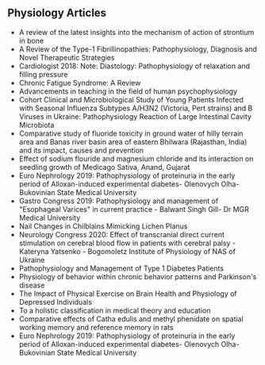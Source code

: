 <h2> Physiology Articles</h2>

<ul>

                             

 <li><a target="_blank" href="https://github.com/manjunath5496/Physiology-Articles/blob/master/pys(1).pdf" style="text-decoration:none;">A review of the latest insights into the mechanism of action of strontium in bone</a></li>

 <li><a target="_blank" href="https://github.com/manjunath5496/Physiology-Articles/blob/master/pys(2).pdf" style="text-decoration:none;">A Review of the Type-1 Fibrillinopathies: Pathophysiology, Diagnosis and Novel Therapeutic Strategies</a></li>

<li><a target="_blank" href="https://github.com/manjunath5496/Physiology-Articles/blob/master/pys(3).pdf" style="text-decoration:none;">Cardiologist 2018: Note: Diastology: Pathophysiology of relaxation and filling pressure</a></li>
 <li><a target="_blank" href="https://github.com/manjunath5496/Physiology-Articles/blob/master/pys(4).pdf" style="text-decoration:none;">Chronic Fatigue Syndrome: A Review</a></li>                              
<li><a target="_blank" href="https://github.com/manjunath5496/Physiology-Articles/blob/master/pys(5).pdf" style="text-decoration:none;">Advancements in teaching in the field of human psychophysiology</a></li>
<li><a target="_blank" href="https://github.com/manjunath5496/Physiology-Articles/blob/master/pys(6).pdf" style="text-decoration:none;">Сohort Clinical and Microbiological Study of Young Patients Infected with Seasonal Influenza Subtypes A/H3N2 (Victoria, Pert strains) and B Viruses in Ukraine: Pathophysiology Reaction of Large Intestinal Cavity
Microbiota</a></li>
 <li><a target="_blank" href="https://github.com/manjunath5496/Physiology-Articles/blob/master/pys(7).pdf" style="text-decoration:none;">Comparative study of fluoride toxicity in ground water of hilly terrain area and Banas river basin area of eastern Bhilwara (Rajasthan, India) and its impact, causes and prevention</a></li>

 <li><a target="_blank" href="https://github.com/manjunath5496/Physiology-Articles/blob/master/pys(8).pdf" style="text-decoration:none;"> Effect of sodium flouride and magnesium chloride and its interaction on seedling growth of Medicago Sativa, Anand, Gujarat </a></li>
   <li><a target="_blank" href="https://github.com/manjunath5496/Physiology-Articles/blob/master/pys(9).pdf" style="text-decoration:none;">Euro Nephrology 2019: Pathophysiology of proteinuria in the early period of Alloxan-induced experimental diabetes- Olenovych Olha- Bukovinian State Medical University</a></li>
  
 <li><a target="_blank" href="https://github.com/manjunath5496/Physiology-Articles/blob/master/pys(10).pdf" style="text-decoration:none;">Gastro Congress 2019: Pathophysiology and management of "Esophageal Varices" in current practice - Balwant Singh Gill- Dr MGR Medical University</a></li>

 <li><a target="_blank" href="https://github.com/manjunath5496/Physiology-Articles/blob/master/pys(11).pdf" style="text-decoration:none;">Nail Changes in Chilblains Mimicking Lichen Planus</a></li>

<li><a target="_blank" href="https://github.com/manjunath5496/Physiology-Articles/blob/master/pys(12).pdf" style="text-decoration:none;">Neurology Congress 2020: Effect of transcranial direct current stimulation on cerebral blood flow in patients with cerebral palsy - Kateryna Yatsenko - Bogomoletz Institute of Physiology of NAS of Ukraine</a></li>
 <li><a target="_blank" href="https://github.com/manjunath5496/Physiology-Articles/blob/master/pys(13).pdf" style="text-decoration:none;">Pathophysiology and Management of Type 1 Diabetes Patients</a></li>                              
<li><a target="_blank" href="https://github.com/manjunath5496/Physiology-Articles/blob/master/pys(14).pdf" style="text-decoration:none;">Physiology of behavior within chronic behavior patterns and Parkinson's disease</a></li>
<li><a target="_blank" href="https://github.com/manjunath5496/Physiology-Articles/blob/master/pys(15).pdf" style="text-decoration:none;">The Impact of Physical Exercise on Brain Health and Physiology of Depressed Individuals</a></li>
 <li><a target="_blank" href="https://github.com/manjunath5496/Physiology-Articles/blob/master/pys(16).pdf" style="text-decoration:none;">To a holistic classification in medical theory and education</a></li>

 <li><a target="_blank" href="https://github.com/manjunath5496/Physiology-Articles/blob/master/pys(17).pdf" style="text-decoration:none;"> Comparative effects of Catha edulis and methyl phenidate on spatial working memory and reference memory in rats </a></li>
   <li><a target="_blank" href="https://github.com/manjunath5496/Physiology-Articles/blob/master/pys(9).pdf" style="text-decoration:none;">Euro Nephrology 2019: Pathophysiology of proteinuria in the early period of Alloxan-induced experimental diabetes- Olenovych Olha- Bukovinian State Medical University</a></li>
  



 </ul>
